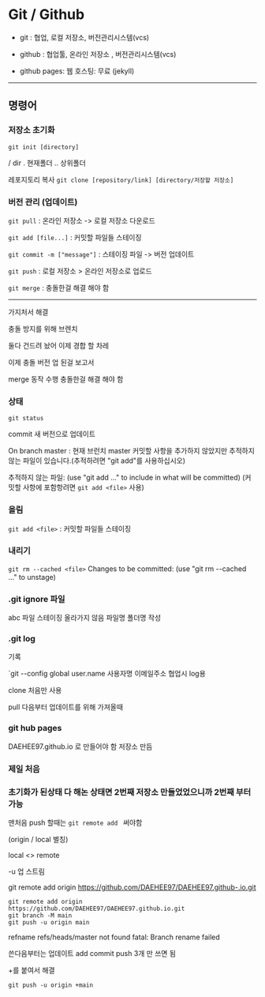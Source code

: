 # Git / Github

* git : 협업, 로컬 저장소, 버전관리시스템(vcs) 

* github : 협업툴, 온라인 저장소 , 버전관리시스템(vcs)

* github pages: 웹 호스팅: 무료 (jekyll)

---
## 명령어

### 저장소 초기화

`git init [directory]`  

/ dir 
. 현재폴더
.. 상위폴더

 레포지토리 복사
`git clone [repository/link] [directory/저장할 저장소]`


### 버전 관리 (업데이트)

`git pull` : 온라인 저장소 -> 로컬 저장소 다운로드

`git add [file...]`  : 커밋할 파일들 스테이징

`git commit -m ["message"]`  : 스테이징 파일 -> 버전 업데이트

`git push` : 로컬 저장소 > 온라인 저장소로 업로드

`git merge` : 충돌한걸 해결 해야 함

---
가지처서 해결

충돌 방지를 위해 
브렌치

둘다 건드려 놨어 
이제 경합 할 차레

이제 충돌 버전 업 된걸 보고서

merge 동작 수행
충돌한걸 해결 해야 함



### 상태

`git status`


commit 새 버전으로 업데이트

On branch master : 현재 브런치 master
커밋할 사항을 추가하지 않았지만 추적하지 않는 파일이 있습니다.(추적하려면 "git add"를 사용하십시오)


추적하지 않는 파일:
  (use "git add <file>..." to include in what will be committed)
(커밋할 사항에 포함항려면 `git add <file>` 사용)

###  올림

`git add <file>` : 커밋할 파일들 스테이징


### 내리기
`git rm --cached <file>`
Changes to be committed:
  (use "git rm --cached <file>..." to unstage)



### .git ignore 파일
abc 파일 스테이징 올라가지 않음
파일명 폴더명 작성

### .git log 
기록


`git --config global user.name 
사용자명 이메일주소  협업시 log용


clone 처음만 사용

pull 다음부터 업데이트를 위해 가져올때


### git hub pages

DAEHEE97.github.io 로 만들어야 함
저장소 만듬



### 제일 처음


### 초기화가 된상태 다 해논 상태면 2번째 저장소 만들었었으니까 2번째 부터 가능


맨처음 push 할때는 `git remote add ` 써야함

(origin / local 별칭)

local <> remote

-u 업 스트림

git remote add origin https://github.com/DAEHEE97/DAEHEE97.github-.io.git

```
git remote add origin https://github.com/DAEHEE97/DAEHEE97.github.io.git
git branch -M main
git push -u origin main

```

refname refs/heads/master not found
fatal: Branch rename failed

쓴다음부터는 업데이트 add commit push 3개 만 쓰면 됨


+를 붙여서 해결

`git push -u origin +main ` 